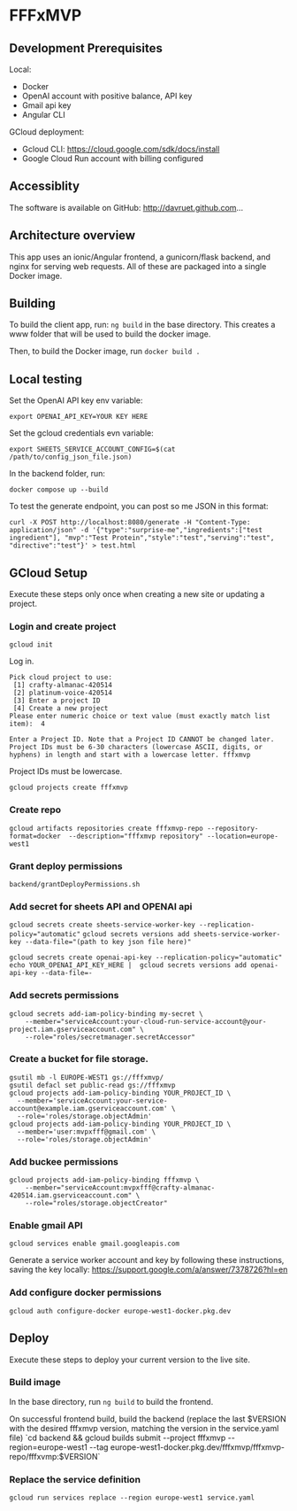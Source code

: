 # FFFxMVP

## Development Prerequisites

Local:
* Docker
* OpenAI account with positive balance, API key
* Gmail api key
* Angular CLI

GCloud deployment:
* Gcloud CLI: https://cloud.google.com/sdk/docs/install
* Google Cloud Run account with billing configured

## Accessiblity

The software is available on GitHub: http://davruet.github.com...


## Architecture overview

This app uses an ionic/Angular frontend, a gunicorn/flask backend, and nginx for serving web requests.
All of these are packaged into a single Docker image.


## Building

To build the client app, run:
`ng build` in the base directory. This creates a www folder that will be used to build the docker image.

Then, to build the Docker image, run
`docker build .`

## Local testing

Set the OpenAI API key env variable:

`export OPENAI_API_KEY=YOUR KEY HERE`

Set the gcloud credentials evn variable:

`export SHEETS_SERVICE_ACCOUNT_CONFIG=$(cat /path/to/config_json_file.json)`


In the backend folder, run:

```docker compose up --build```

To test the generate endpoint, you can post so  me JSON in this format:
```
curl -X POST http://localhost:8080/generate -H "Content-Type: application/json" -d '{"type":"surprise-me","ingredients":["test ingredient"], "mvp":"Test Protein","style":"test","serving":"test", "directive":"test"}' > test.html
```

## GCloud Setup
Execute these steps only once when creating a new site or updating a project.

### Login and create project
`gcloud init`

Log in.
```
Pick cloud project to use: 
 [1] crafty-almanac-420514
 [2] platinum-voice-420514
 [3] Enter a project ID
 [4] Create a new project
Please enter numeric choice or text value (must exactly match list item):  4
```

```
Enter a Project ID. Note that a Project ID CANNOT be changed later.
Project IDs must be 6-30 characters (lowercase ASCII, digits, or
hyphens) in length and start with a lowercase letter. fffxmvp
```

Project IDs must be lowercase.
```
gcloud projects create fffxmvp
```

### Create repo
`gcloud artifacts repositories create fffxmvp-repo --repository-format=docker  --description="fffxmvp repository" --location=europe-west1`

### Grant deploy permissions
`backend/grantDeployPermissions.sh`

### Add secret for sheets API and OPENAI api
`gcloud secrets create sheets-service-worker-key --replication-policy="automatic"`
`gcloud secrets versions add sheets-service-worker-key --data-file="(path to key json file here)"`

`gcloud secrets create openai-api-key --replication-policy="automatic"`
`echo YOUR_OPENAI_API_KEY_HERE |  gcloud secrets versions add openai-api-key --data-file=-`

### Add secrets permissions
```
gcloud secrets add-iam-policy-binding my-secret \
    --member="serviceAccount:your-cloud-run-service-account@your-project.iam.gserviceaccount.com" \
    --role="roles/secretmanager.secretAccessor"
```

### Create a bucket for file storage.
```
gsutil mb -l EUROPE-WEST1 gs://fffxmvp/
gsutil defacl set public-read gs://fffxmvp
gcloud projects add-iam-policy-binding YOUR_PROJECT_ID \
  --member='serviceAccount:your-service-account@example.iam.gserviceaccount.com' \
  --role='roles/storage.objectAdmin'
gcloud projects add-iam-policy-binding YOUR_PROJECT_ID \
  --member='user:mvpxfff@gmail.com' \
  --role='roles/storage.objectAdmin'
```

### Add buckee permissions
```
gcloud projects add-iam-policy-binding fffxmvp \
    --member="serviceAccount:mvpxfff@crafty-almanac-420514.iam.gserviceaccount.com" \
    --role="roles/storage.objectCreator"
```

### Enable gmail API
`gcloud services enable gmail.googleapis.com`

Generate a service worker account and key by following these instructions, saving the key locally:
https://support.google.com/a/answer/7378726?hl=en

### Add configure docker permissions
```
gcloud auth configure-docker europe-west1-docker.pkg.dev
```

## Deploy

Execute these steps to deploy your current version to the live site.

### Build image
In the base directory, run
`ng build`
to build the frontend.

On successful frontend build, build the backend (replace the last $VERSION with the desired fffxmvp version, matching the version in the service.yaml file)
`cd backend && gcloud builds submit --project fffxmvp --region=europe-west1 --tag europe-west1-docker.pkg.dev/fffxmvp/fffxmvp-repo/fffxvmp:$VERSION`

### Replace the service definition
`gcloud run services replace --region europe-west1 service.yaml`



